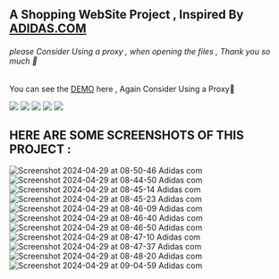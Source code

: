 ## A Shopping WebSite Project , Inspired By [ADIDAS.COM](https://www.adidas.com/us)
###### please Consider Using a proxy , when opening the files , Thank you so much 🙏

You can see the [DEMO](https://vercel.com/pourya-soleimanis-projects/adidas-com/5r1RJVb5CZdr46Nh2uX8937Mc2JL) here , Again Consider Using a Proxy🙏

![](https://img.shields.io/badge/React-20232A?style=for-the-badge&logo=react&logoColor=61DAFB)
![](https://img.shields.io/badge/React_Router-CA4245?style=for-the-badge&logo=react-router&logoColor=white)
![](https://img.shields.io/badge/Vite-B73BFE?style=for-the-badge&logo=vite&logoColor=FFD62E)
![](https://img.shields.io/badge/Tailwind_CSS-38B2AC?style=for-the-badge&logo=tailwind-css&logoColor=white)
![]([https://img.shields.io/badge/Tailwind_CSS-38B2AC?style=for-the-badge&logo=tailwind-css&logoColor=white](https://img.shields.io/badge/JavaScript-323330?style=for-the-badge&logo=javascript&logoColor=F7DF1E))


## HERE ARE SOME SCREENSHOTS OF THIS PROJECT :

![Screenshot 2024-04-29 at 08-50-46 Adidas com](https://github.com/PouryaSoleimani/Adidas-Project-React-JS/assets/159859200/656c303c-9721-4ba6-b441-e04c55011315)
![Screenshot 2024-04-29 at 08-44-50 Adidas com](https://github.com/PouryaSoleimani/Adidas-Project-React-JS/assets/159859200/0df73dee-ed50-4cb1-bcbb-6bc6723ec494)
![Screenshot 2024-04-29 at 08-45-14 Adidas com](https://github.com/PouryaSoleimani/Adidas-Project-React-JS/assets/159859200/d83c8b88-f08c-48d7-b77f-c8941cb8a14f)
![Screenshot 2024-04-29 at 08-45-23 Adidas com](https://github.com/PouryaSoleimani/Adidas-Project-React-JS/assets/159859200/eb459cd5-5dd3-4732-b90b-dbfcabe1ea5d)
![Screenshot 2024-04-29 at 08-46-09 Adidas com](https://github.com/PouryaSoleimani/Adidas-Project-React-JS/assets/159859200/b2f2e729-3360-4bb4-88c8-9fa1256f2c11)
![Screenshot 2024-04-29 at 08-46-40 Adidas com](https://github.com/PouryaSoleimani/Adidas-Project-React-JS/assets/159859200/c1b89b78-f30d-4491-9660-eac127d2eba2)
![Screenshot 2024-04-29 at 08-46-50 Adidas com](https://github.com/PouryaSoleimani/Adidas-Project-React-JS/assets/159859200/82b31f03-c61e-432a-96b7-f35a22d36ce4)
![Screenshot 2024-04-29 at 08-47-10 Adidas com](https://github.com/PouryaSoleimani/Adidas-Project-React-JS/assets/159859200/eeb66f1e-2113-428c-a47a-b4ddf3563fdb)
![Screenshot 2024-04-29 at 08-47-37 Adidas com](https://github.com/PouryaSoleimani/Adidas-Project-React-JS/assets/159859200/a11212d4-d1fe-4d3c-ab93-2ceb2cac2515)
![Screenshot 2024-04-29 at 08-48-20 Adidas com](https://github.com/PouryaSoleimani/Adidas-Project-React-JS/assets/159859200/3fddaedc-8c68-4b4b-93ee-20fcb870a1ee)
![Screenshot 2024-04-29 at 09-04-59 Adidas com](https://github.com/PouryaSoleimani/Adidas-Project-React-JS/assets/159859200/3133a828-60f7-47f8-bf99-12c79f61fdf6)
